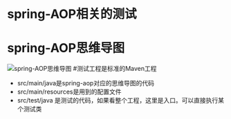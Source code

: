 # spring-AOP相关的测试
# spring-AOP思维导图
![spring-AOP思维导图](http://yanglikun.github.io/github/spring-aop-mindmap.png)
#测试工程是标准的Maven工程
+ src/main/java是spring-aop对应的思维导图的代码
+ src/main/resources是用到的配置文件
+ src/test/java 是测试的代码，如果看整个工程，这里是入口。可以直接执行某个测试类